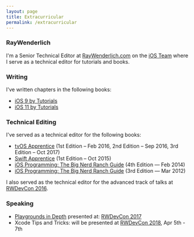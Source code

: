 ```yaml
---
layout: page
title: Extracurricular
permalink: /extracurricular
---
```


### RayWenderlich
I'm a Senior Technical Editor at [RayWenderlich.com](https://www.raywenderlich.com) on the [iOS Team](https://www.raywenderlich.com/about#jahmad) where I serve as a technical editor for tutorials and books.

### Writing
I've written chapters in the following books:
- [iOS 9 by Tutorials](https://store.raywenderlich.com/products/ios-9-by-tutorials)
- [iOS 11 by Tutorials](https://store.raywenderlich.com/products/ios-11-by-tutorials)

### Technical Editing
I've served as a technical editor for the following books:
- [tvOS Apprentice](https://store.raywenderlich.com/products/tvos-apprentice) (1st Edition – Feb 2016, 2nd Edition – Sep 2016, 3rd Edition – Oct 2017)
- [Swift Apprentice](https://store.raywenderlich.com/products/swift-apprentice) (1st Edition – Oct 2015)
- [iOS Programming: The Big Nerd Ranch Guide](https://www.amazon.com/iOS-Programming-Ranch-Guide-Guides/dp/0321942051) (4th Edition — Feb 2014)
- [iOS Programming: The Big Nerd Ranch Guide](https://www.amazon.com/iOS-Programming-Ranch-Guide-Guides/dp/0321821521) (3rd Edition — Mar 2012)

I also served as the technical editor for the advanced track of talks at [RWDevCon 2016](https://www.rwdevcon.com/2016).

### Speaking
- [Playgrounds in Depth](https://www.raywenderlich.com/159756/rwdevcon-2017-vault-free-tutorial-2-swift-playgrounds-depth) presented at: [RWDevCon 2017](https://www.rwdevcon.com/2017)
- Xcode Tips and Tricks: will be presented at [RWDevCon 2018](https://www.rwdevcon.com),  Apr 5th - 7th
